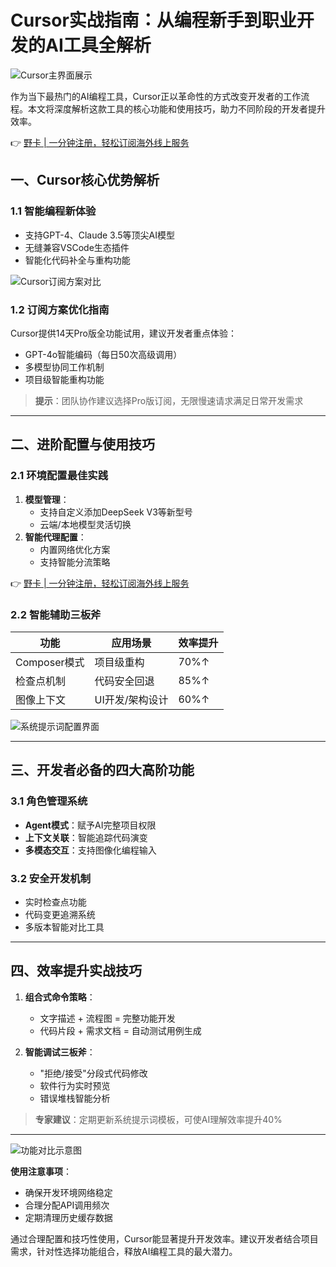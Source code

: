 # Cursor实战指南：从编程新手到职业开发的AI工具全解析

![Cursor主界面展示](https://bbtdd.com/wp-content/uploads/img/6858434054021.webp)

作为当下最热门的AI编程工具，Cursor正以革命性的方式改变开发者的工作流程。本文将深度解析这款工具的核心功能和使用技巧，助力不同阶段的开发者提升效率。

👉 [野卡 | 一分钟注册，轻松订阅海外线上服务](https://bbtdd.com/yeka)

## 一、Cursor核心优势解析

### 1.1 智能编程新体验
- 支持GPT-4、Claude 3.5等顶尖AI模型
- 无缝兼容VSCode生态插件
- 智能化代码补全与重构功能

![Cursor订阅方案对比](https://bbtdd.com/wp-content/uploads/img/90531710527.webp)

### 1.2 订阅方案优化指南
Cursor提供14天Pro版全功能试用，建议开发者重点体验：
- GPT-4o智能编码（每日50次高级调用）
- 多模型协同工作机制
- 项目级智能重构功能

> **提示**：团队协作建议选择Pro版订阅，无限慢速请求满足日常开发需求

---

## 二、进阶配置与使用技巧

### 2.1 环境配置最佳实践
1. **模型管理**：
   - 支持自定义添加DeepSeek V3等新型号
   - 云端/本地模型灵活切换
2. **智能代理配置**：
   - 内置网络优化方案
   - 支持智能分流策略

[//]: # (广告插位)
👉 [野卡 | 一分钟注册，轻松订阅海外线上服务](https://bbtdd.com/yeka)

### 2.2 智能辅助三板斧
| 功能        | 应用场景                | 效率提升 |
|-------------|-----------------------|----------|
| Composer模式 | 项目级重构            | 70%↑     |
| 检查点机制  | 代码安全回退          | 85%↑    |
| 图像上下文  | UI开发/架构设计       | 60%↑    |

![系统提示词配置界面](https://bbtdd.com/wp-content/uploads/img/3600839990128.webp)

---

## 三、开发者必备的四大高阶功能

### 3.1 角色管理系统
- **Agent模式**：赋予AI完整项目权限
- **上下文关联**：智能追踪代码演变
- **多模态交互**：支持图像化编程输入

### 3.2 安全开发机制
- 实时检查点功能
- 代码变更追溯系统
- 多版本智能对比工具

---

## 四、效率提升实战技巧

1. **组合式命令策略**：
   - 文字描述 + 流程图 = 完整功能开发
   - 代码片段 + 需求文档 = 自动测试用例生成

2. **智能调试三板斧**：
   - "拒绝/接受"分段式代码修改
   - 软件行为实时预览
   - 错误堆栈智能分析

> **专家建议**：定期更新系统提示词模板，可使AI理解效率提升40%

---

![功能对比示意图](https://bbtdd.com/wp-content/uploads/img/706297015979.webp)

**使用注意事项**：
- 确保开发环境网络稳定
- 合理分配API调用频次
- 定期清理历史缓存数据

通过合理配置和技巧性使用，Cursor能显著提升开发效率。建议开发者结合项目需求，针对性选择功能组合，释放AI编程工具的最大潜力。